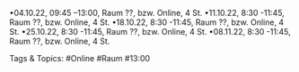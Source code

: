 •04.10.22, 09:45 –13:00, Raum ??, bzw. Online, 4 St. 
•11.10.22, 8:30 -11:45, Raum ??, bzw. Online, 4 St.
•18.10.22, 8:30 -11:45, Raum ??, bzw. Online, 4 St.
•25.10.22, 8:30 -11:45, Raum ??, bzw. Online, 4 St.
•08.11.22, 8:30 -11:45, Raum ??, bzw. Online, 4 St.

   Tags & Topics:
   #Online
   #Raum
   #13:00
